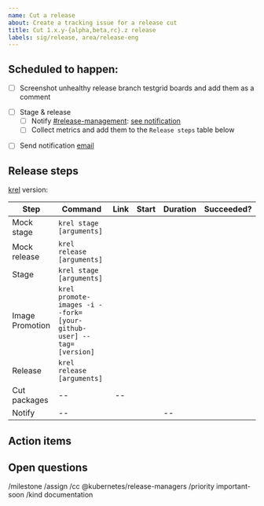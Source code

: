 ```yaml
---
name: Cut a release
about: Create a tracking issue for a release cut
title: Cut 1.x.y-{alpha,beta,rc}.z release
labels: sig/release, area/release-eng
---
```

## Scheduled to happen: <!-- Tue, 2019-02-26 -->

<!--
- Add/Remove items of the checklist as you see fit
- Post bumps or issues encountered along the way
-->

- [ ] Screenshot unhealthy release branch testgrid boards and add them as a comment
<!--
Screenshot `master` branch for releases <= `x.y.z-beta.0` OR the `release-x.y` branch for releases > x.y.z-beta.0.
see template below, example: https://github.com/kubernetes/sig-release/issues/842#issuecomment-547453821
-->
- [ ] Stage & release
  - [ ] Notify [#release-management](https://kubernetes.slack.com/messages/CJH2GBF7Y): [see notification](https://link-to-slack-message)
  <!-- e.g. https://kubernetes.slack.com/archives/CJH2GBF7Y/p1572365803088800 -->
  - [ ] Collect metrics and add them to the `Release steps` table below
<!-- ONLY FOR OFFICIAL RELEASES - [ ] Build & publish packages (debs & rpms) -->
- [ ] Send notification [email](https://link-to-email-on-kubernetes-announce-google-group)

## Release steps

[krel](https://github.com/kubernetes/release/tree/master/docs/krel) version:
<!-- 
Replace with output of `krel version` then uncomment.
```
GitVersion:    v0.2.7
GitCommit:     191ddd0b0b49af1adb04a98e45cebdd36cae9307
GitTreeState:  clean
BuildDate:     2020-04-16T09:45:37Z
GoVersion:     go1.13.4
Compiler:      gc
Platform:      linux/amd64
```
-->

| Step | Command | Link | Start | Duration | Succeeded? |
| --- | --- | --- | --- | --- | --- |
| Mock stage | `krel stage [arguments]` | <!-- link-to-MOCK-gcb-stage-run --> |  |  |  |
| Mock release | `krel release [arguments]` | <!-- link-to-MOCK-gcb-release-run --> |  |  |  |
| Stage | `krel stage [arguments]` | <!-- link-to-REAL-gcb-stage-run --> |  |  |  |
| Image Promotion | `krel promote-images -i --fork=[your-github-user] --tag=[version]` | <!-- link-to-k8s.io-PR --> |  |  |  |
| Release | `krel release [arguments]` | <!-- link-to-REAL-gcb-release-run --> |  |  |  |
| Cut packages <!-- not required for pre-releases (alpha, beta, rc) --> | -- | -- |  |  |  |
| Notify | -- | <!-- link-to-kubernetes-announce-list-thread --> |  | -- |  |

## Action items

<!--
During the release, you may find a few things that require updates
(process changes, documentation updates, fixes to release tooling).

Please list them here.

It will be your responsibility to open issues/PRs to resolve these issues/improvements.
Keep this issue open until these action items are complete.

- [ ] Item 1
- [ ] Item 2
- [ ] Item 3
-->

## Open questions

<!--
During the release, you may have a few questions that you can't answer yourself or may
require group discussion.

Please list them here.

Follow up with Branch Managers/Patch Release Team/Release Engineering subproject owners
to get these questions answered.

- [ ] Item 1
- [ ] Item 2
- [ ] Item 3
-->

/milestone <!-- v1.x e.g. v1.14 -->
/assign <!-- @ the Release Manager responsible for this release -->
/cc @kubernetes/release-managers
/priority important-soon
/kind documentation

<!-- Example template for screenshots comment:

----[ template ]----
### Failing testgrid jobs

#### sig-release-master-blocking

<details><summary>`gce-cos-master-default`</summary></p>

... paste image here ...
</p></details>

#### sig-release-master-informing

<details><summary>`gce-new-master-upgrade-master`</summary><p>

... paste image here ...
... paste multiple images here ...
</p></details>

[screenshot capture tool](https://git.k8s.io/release/testgridshot)
----[ template ]----

-->

